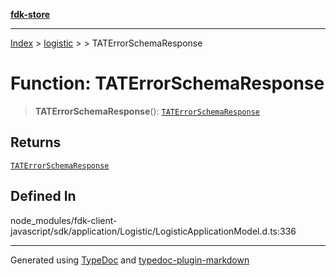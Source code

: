 [**fdk-store**](../../../README.md)
***

[Index](../../../API.md) > [logistic](../../README.md) > [<internal>](../README.md) > TATErrorSchemaResponse

# Function: TATErrorSchemaResponse

> **TATErrorSchemaResponse**(): [`TATErrorSchemaResponse`](../type-aliases/type-alias.TATErrorSchemaResponse.md)

## Returns

[`TATErrorSchemaResponse`](../type-aliases/type-alias.TATErrorSchemaResponse.md)

## Defined In

node\_modules/fdk-client-javascript/sdk/application/Logistic/LogisticApplicationModel.d.ts:336

***
Generated using [TypeDoc](https://typedoc.org/) and [typedoc-plugin-markdown](https://www.npmjs.com/package/typedoc-plugin-markdown)
